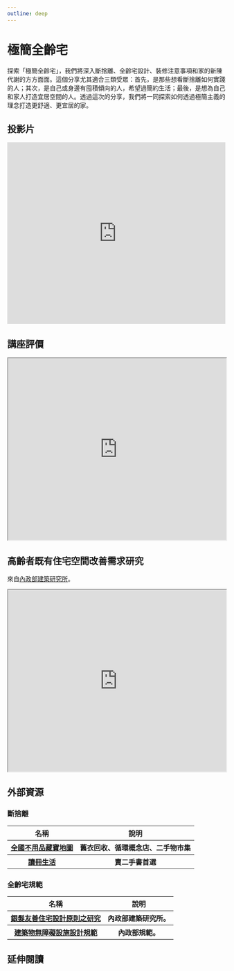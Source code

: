```yaml
---
outline: deep
---
```


# 極簡全齡宅

探索「極簡全齡宅」，我們將深入斷捨離、全齡宅設計、裝修注意事項和家的新陳代謝的方方面面。這個分享尤其適合三類受眾：首先，是那些想看斷捨離如何實踐的人；其次，是自己或身邊有囤積傾向的人，希望過簡約生活；最後，是想為自己和家人打造宜居空間的人。透過這次的分享，我們將一同探索如何透過極簡主義的理念打造更舒適、更宜居的家。

## 投影片

<iframe src="https://docs.google.com/presentation/d/e/2PACX-1vTKO7pmQ1WaS-ldQUskuFS6gxUsnBxrZ2S0XEuvgCCXFQXlVLcraaRXOII2eHtrLK6KZqsJ58vIpI26/embed?start=false&loop=false&delayms=3000" frameborder="0" width="100%" height="420" allowfullscreen="true" mozallowfullscreen="true" webkitallowfullscreen="true"></iframe>

## 講座評價

<iframe src="https://docs.google.com/spreadsheets/d/e/2PACX-1vRnLHSZVXvwpjykg2J6Oe6cnvciEFuk49LCSzSCvQl2C9Q428pxEsMK2b3Onxo5cxK0DPdgRYPKaZ6u/pubhtml?widget=true&amp;headers=false" width="100%" height="420"></iframe>

<!-- ## 通用化住宅規劃基本檢核表

來自<a href="https://www.abri.gov.tw/News_Content_Table.aspx?n=807&s=38869" target="_blank">內政部建築研究所</a>。

<iframe src="https://storage.googleapis.com/public.econ-sense.com/%E9%80%9A%E7%94%A8%E5%8C%96%E4%BD%8F%E5%AE%85%E8%A6%8F%E5%8A%83%E5%9F%BA%E6%9C%AC%E6%AA%A2%E6%A0%B8%E8%A1%A8.pdf" width="100%" height="420"></iframe> -->

## 高齡者既有住宅空間改善需求研究

來自<a href="https://www.abri.gov.tw/News_Content_Table.aspx?n=807&s=277791#:~:text=%E4%B8%AD%E6%96%87%E6%91%98%E8%A6%81%EF%BC%9A,%E8%80%85%EF%BC%8C%E5%88%A4%E6%96%B7%E5%85%B6%E6%94%B9%E5%96%84%E9%9C%80%E6%B1%82%E3%80%82" target="_blank">內政部建築研究所</a>。

<iframe src="https://storage.googleapis.com/public.econ-sense.com/%E9%AB%98%E9%BD%A1%E8%80%85%E6%96%BC%E5%85%AC%E5%AF%93%E4%BD%8F%E5%AE%85%E7%A9%BA%E9%96%93%E6%94%B9%E5%96%84%E9%9C%80%E6%B1%82%E8%A9%95%E4%BC%B0%E7%B3%BB%E7%B5%B1.pdf" width="100%" height="420"></iframe>

<!-- ## 居家安全環境檢核表

來自<a href="https://www.hpa.gov.tw/Pages/TopicList.aspx?idx=0&nodeid=876" target="_blank">衛生福利部國民健康署</a>。

<iframe src="https://storage.googleapis.com/public.econ-sense.com/%E5%B1%85%E5%AE%B6%E5%AE%89%E5%85%A8%E7%92%B0%E5%A2%83%E6%AA%A2%E6%A0%B8%E8%A1%A8%EF%BC%88105%E5%B9%B4%E4%BD%BF%E7%94%A8%EF%BC%89.pdf" width="100%" height="420"></iframe> -->

## 外部資源

### 斷捨離

<table>
    <thead>
        <tr>
            <th>名稱</th>
            <th>說明</th>
        </tr>
    </thead>
    <tbody>
        <tr>
            <th>
                <a href="https://recycle.moenv.gov.tw/utmap/" target="_blank">
                   全國不用品藏寶地圖
                </a>
            </th>
            <th>舊衣回收、循環概念店、二手物市集</th>
        </tr>
        <tr>
            <th>
                <a href="https://www.taaze.tw/index.html" target="_blank">
                   讀冊生活
                </a>
            </th>
            <th>賣二手書首選</th>
        </tr>
    </tbody>
</table>

### 全齡宅規範

<table>
    <thead>
        <tr>
            <th>名稱</th>
            <th>說明</th>
        </tr>
    </thead>
    <tbody>
        <tr>
            <th>
                <a href="https://www.abri.gov.tw/News_Content_Table.aspx?n=807&s=213842#:~:text=%E4%B8%A6%E9%85%8D%E5%90%88%E5%85%A7%E6%94%BF%E9%83%A8%E5%BB%BA,%E4%B8%89%E5%80%8B%E9%83%A8%E5%88%86%E6%89%80%E6%A7%8B%E6%88%90%E3%80%82" target="_blank">
                   銀髮友善住宅設計原則之研究
                </a>
            </th>
            <th>內政部建築研究所。</th>
        </tr>
        <tr>
            <th>
                <a href="https://glrs.moi.gov.tw/LawContent.aspx?id=GL000734" target="_blank">
                   建築物無障礙設施設計規範
                </a>
            </th>
            <th>內政部規範。</th>
        </tr>
    </tbody>
</table>

## 延伸閱讀

<Books :modelValue="bookItems"></Books>

<script setup>

import Books from '../components/books.vue'
const bookItems = [
    {
        id: '11100918482',
        name: '新．斷捨離【10週年全新增訂版】：斷絕不需要的東西，捨棄多餘的廢物，脫離對物品的執著，改變650萬人的史上最強人生整理術再進化！',
        desc: `<p>扔掉一件無用之物，就多出一點空間。</p>
<p>扔掉一件多餘之物，就免去一樣負擔。</p>
<p>扔掉一件無益之物，就恢復一絲清爽。</p>
<p>然後，你的人生將煥然一新！</p>`,
    },
    {
        id: '11100892979',
        name: '零雜物裝修術',
        desc: `<p>徹底擊退！打造簡約舒適好宅的兩大敵人：預算少、雜物多。
輕鬆享受！少揹一些房貸、少花一些裝修費、少做一些惱人的家事，過更輕盈自在的生活。</p>

<p>想以真正省錢的方式打造好宅，不是在工法或材質上錙銖必較！
本書從源頭抓起，讓你節省購屋預算和裝修費用，
還告訴你如何使用房子才能久住不亂，否則花再多錢裝修都是枉然……</p>`,
    },
    {
        id: '11100859478',
        name: '後半輩子最想住的家：先做先贏！40歲開始規畫、50歲開心打造，好房子讓你笑著住到老',
        desc: `<p>│好房子，讓你笑著住到老│
40歲開始規畫、50歲開心打造！

</p>

<p>越住越年輕
給自己一個安心減齡的家
讓父母好用、自己未來也享受，別等「老了再說」！</p>`,
    },
]
</script>
